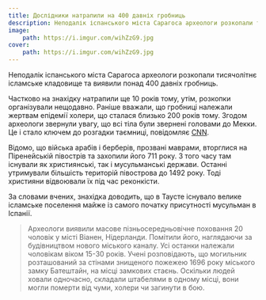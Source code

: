 ```yaml
---
title: Дослідники натрапили на 400 давніх гробниць
description: Неподалік іспанського міста Сарагоса археологи розкопали тисячолітнє ісламське кладовище та виявили понад 400 давніх гробниць.
image:
    path: https://i.imgur.com/wihZzG9.jpg
cover:
    path: https://i.imgur.com/wihZzG9.jpg
---
```


Неподалік іспанського міста Сарагоса археологи розкопали тисячолітнє ісламське кладовище та виявили понад 400 давніх гробниць.

Частково на знахідку натрапили ще 10 років тому, утім, розкопки організували нещодавно. Раніше вважали, що гробниці належали жертвам епідемії холери, що сталася близько 200 років тому. Згодом археологи звернули увагу,
що всі тіла були звернені головами до Мекки. Це і стало ключем до розгадки таємниці, повідомляє [CNN](https://edition.cnn.com/travel/article/necropolis-muslim-intl-scli-scn/index.html).

Відомо, що війська арабів і берберів, прозвані маврами, вторглися на Піренейській півострів та захопили його 711 року. З того часу там існували як християнські, так і мусульманські держави. Останні утримували більшість територій півострова до 1492 року. Тоді християни відвоювали їх під час реконкісти.

За словами вчених, знахідка доводить, що в Таусте існувало велике ісламське поселення майже із самого початку присутності мусульман в Іспанії.

> Археологи виявили масове пізньосередньовічне поховання 20 чоловік у місті Віанен, Нідерланди. Помітили його, наглядаючи за будівництвом нового міського каналу.
> Усі останки належали чоловікам віком 15-30 років. Учені розповідають, що могильник розташований за стінами знищеного пожежею 1696 року міського замку Батештайн, на місці замкових стаєнь. Оскільки людей ховали одночасно, складали штабелями в одному місці, вони могли померти від чуми, холери чи загинути в бою.